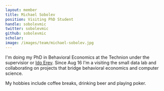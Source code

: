 ```yaml
---
layout: member
title: Michael Sobolev
position: Visiting PhD Student
handle: sobolevmic
twitter: sobolevmic
github: sobolevmic
scholar: 
image: /images/team/michael-sobolev.jpg
---
```


I'm doing my PhD in Behavioral Economics at the Technion under the supervisior or [Ido Erev](https://web.iem.technion.ac.il/en/people/userprofile/erev.html). Since Aug 16 I'm a visiting the small data lab and collaborating on projects that bridge behavioral economics and computer science. 

My hobbies include coffee breaks, drinking beer and playing poker.




